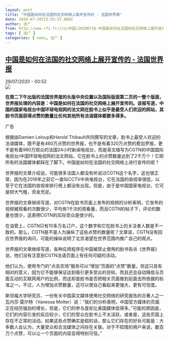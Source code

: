```yaml
---
layout: post
title: "中国是如何在法国的社交网络上展开宣传的 - 法国世界报"
date: 2020-07-28T23:55:57.000Z
author: 法广
from: http://www.rfi.fr//cn/中国/20200728-中国是如何在法国的社交网络上展开宣传的
tags: [ 法广 ]
categories: [ news, 法广 ]
---
```

<!--1595980557000-->
[中国是如何在法国的社交网络上展开宣传的 - 法国世界报](http://www.rfi.fr//cn/%E4%B8%AD%E5%9B%BD/20200728-%E4%B8%AD%E5%9B%BD%E6%98%AF%E5%A6%82%E4%BD%95%E5%9C%A8%E6%B3%95%E5%9B%BD%E7%9A%84%E7%A4%BE%E4%BA%A4%E7%BD%91%E7%BB%9C%E4%B8%8A%E5%B1%95%E5%BC%80%E5%AE%A3%E4%BC%A0%E7%9A%84)
------

<div>
<div>29/07/2020 - 00:52</div><img src="https://s.rfi.fr/media/display/b0f09814-0ec6-11ea-bdff-005056a9aa4d/w:310/p:16x9/fa_guo_shi_jie_bao_wb161923-rfi-cn-20150123_cartouche.jpg"><p><strong>在周二下午出版的法国世界报的头版中央位置以及国际版面第二页的一整个版面，世界报处理的内容是：中国是如何在法国的社交网络上展开宣传的。该报写道，中国的国家电视台中国环球电视网的法文网在脸书上似乎是最受人们欢迎的网站，其脸书页面获得点赞的数量比任何其他所有法语媒体都要多得多。</strong></p><div class="t-content__body u-clearfix"><div class="m-interstitial"><div class="m-interstitial__ad"><divclass="m-block-ad "data-tms-ad-type="box"data-tms-ad-status="idle"data-tms-ad-pos="1"><div class="m-block-ad__label"><span class="m-block-ad__label__text">广告</span></div><div class="m-block-ad__content"></div></div></div></div><p>根据由Damien Leloup和Harold Thibault共同撰写的文章，脸书上最受人欢迎的法语媒体，既不是有460万点赞的世界报，也不是有着320万点赞的费加罗报，更不是有着980万观众的法国24小时新闻电视台，而是英文缩写为CGTN的中国国际电视台/中国环球电视网的法文网站，它在脸书上的点赞数量达到了2千万个！它把所有的法国媒体都踩在了脚下。中国是如何在法国的社交网络上进行宣传的呢？</p><p>世界报的文章介绍说，可能很多法国人都没有听说过CGTN这个名字，这也很正常，因为在2016年之前它一直叫CCTV中央电视台，它在法国的收视率很低，以至于它在法国的收视率排行榜上都没有出现。但是，由于是中国国家电视台，它可是财大气粗，资金充足。</p><p>世界报的文章继续写道，对CGTN在脸书页面上发布的视频的分析表明，它发布的视频被观看的次数很少，平均有1千次的观看量，而且CGTN的帖子下，评论的数量也很少，这表明CGTN的实际受众是很少的。</p><p>在油管上，CGTN只有10多万名订户，这个数字和它在脸书上的关注者人数是不一致的。那么，CGTN是不是人为操纵了这些点赞的数量呢？文章说，CGTN没有回应世界报的询问，可能的操纵说明了北京渴望在世界范围内推广自己的观点。</p><p>世界报的文章继续写道，各种应用程序在中国被禁止使用的脸书告诉《世界报》说，他们没有注意到CGTN法语页面上有任何可疑的活动。</p><p>他们认为，使用专门的“点击农场”服务可以“增加”页面的“点赞”数量，但这只具有相对的意义，因为它不能够保证达到吸引更多受众的目标，而且还会自动降低与页面互动的互联网用户的比例，而这却是脸书是否把相关页面推到前面去所依据的标准之一。不过，人为增加点赞数量，这可以使自己看起来更强大，更有可信度。</p><p>斯坦福大学研究员、一份有关中国英文媒体使用社交网络的研究报告的合著人之一瓦内莎·莫尔特（Vanessa Molter）说：“我们的分析表明，中国官方媒体的页面正在经历强劲的增长，但是，它们的参与度却比美国媒体低得多。”可能的原因是，它们的内容引发的反应较少，它们的受众在脸书上不太活跃，或者是，这些页面上存在不正常的活动。如果这些点赞确实是假的话，那么它们存在的好处可能是：大多数人会认为，大量受众和合法媒体之间存在关联。对于不知情的用户来说，数百万个点赞，可以让一个页面的内容显得特别可信。”</p><p> </p><div class="o-self-promo o-self-promo--nl o-self-promo--hidden" data-selfpromo-newsletter></div><div class="o-self-promo o-self-promo--app o-self-promo--hidden" data-selfpromo-app></div></div>
</div>
